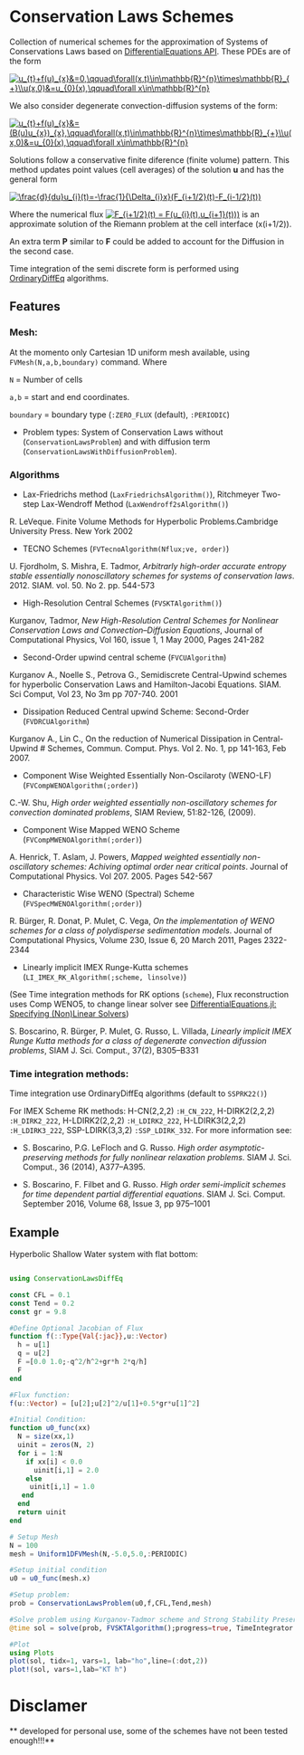 # Conservation Laws Schemes

Collection of numerical schemes for the approximation of Systems of Conservations Laws based on [DifferentialEquations API](http://docs.juliadiffeq.org/latest/).
These PDEs are of the form

<a href="https://www.codecogs.com/eqnedit.php?latex=u_{t}&plus;f(u)_{x}&=0,\qquad\forall(x,t)\in\mathbb{R}^{n}\times\mathbb{R}_{&plus;}\\u(x,0)&=u_{0}(x),\qquad\forall&space;x\in\mathbb{R}^{n}" target="_blank"><img src="https://latex.codecogs.com/gif.latex?u_{t}&plus;f(u)_{x}&=0,\qquad\forall(x,t)\in\mathbb{R}^{n}\times\mathbb{R}_{&plus;}\\u(x,0)&=u_{0}(x),\qquad\forall&space;x\in\mathbb{R}^{n}" title="u_{t}+f(u)_{x}&=0,\qquad\forall(x,t)\in\mathbb{R}^{n}\times\mathbb{R}_{+}\\u(x,0)&=u_{0}(x),\qquad\forall x\in\mathbb{R}^{n}" /></a>

We also consider degenerate convection-diffusion systems of the form:

<a href="https://www.codecogs.com/eqnedit.php?latex=u_{t}&plus;f(u)_{x}&=(B(u)u_{x})_{x},\qquad\forall(x,t)\in\mathbb{R}^{n}\times\mathbb{R}_{&plus;}\\u(x,0)&=u_{0}(x),\qquad\forall&space;x\in\mathbb{R}^{n}" target="_blank"><img src="https://latex.codecogs.com/gif.latex?u_{t}&plus;f(u)_{x}&=(B(u)u_{x})_{x},\qquad\forall(x,t)\in\mathbb{R}^{n}\times\mathbb{R}_{&plus;}\\u(x,0)&=u_{0}(x),\qquad\forall&space;x\in\mathbb{R}^{n}" title="u_{t}+f(u)_{x}&=(B(u)u_{x})_{x},\qquad\forall(x,t)\in\mathbb{R}^{n}\times\mathbb{R}_{+}\\u(x,0)&=u_{0}(x),\qquad\forall x\in\mathbb{R}^{n}" /></a>

Solutions follow a conservative finite diference (finite volume) pattern. This method updates point values (cell averages) of the solution **u** and has the general form

<a href="https://www.codecogs.com/eqnedit.php?latex=\frac{d}{du}u_{i}(t)=-\frac{1}{\Delta_{i}x}(F_{i&plus;1/2}(t)-F_{i-1/2}(t))" target="_blank"><img src="https://latex.codecogs.com/gif.latex?\frac{d}{du}u_{i}(t)=-\frac{1}{\Delta_{i}x}(F_{i&plus;1/2}(t)-F_{i-1/2}(t))" title="\frac{d}{du}u_{i}(t)=-\frac{1}{\Delta_{i}x}(F_{i+1/2}(t)-F_{i-1/2}(t))" /></a>

Where the numerical flux <a href="https://www.codecogs.com/eqnedit.php?latex=F_{i&plus;1/2}(t)&space;=&space;F(u_{i}(t),u_{i&plus;1}(t)))" target="_blank"><img src="https://latex.codecogs.com/gif.latex?F_{i&plus;1/2}(t)&space;=&space;F(u_{i}(t),u_{i&plus;1}(t)))" title="F_{i+1/2}(t) = F(u_{i}(t),u_{i+1}(t)))" /></a> is an approximate solution of the Riemann problem at the cell interface (x(i+1/2)).

An extra term **P** similar to **F** could be added to account for the Diffusion in the second case.

Time integration of the semi discrete form is performed using [OrdinaryDiffEq](https://github.com/JuliaDiffEq/OrdinaryDiffEq.jl) algorithms.

## Features
### Mesh:
At the momento only Cartesian 1D uniform mesh available, using `FVMesh(N,a,b,boundary)` command. Where

`N` = Number of cells

`a,b` = start and end coordinates.

`boundary` = boundary type (`:ZERO_FLUX` (default), `:PERIODIC`)

* Problem types: System of Conservation Laws without (`ConservationLawsProblem`) and with diffusion term (`ConservationLawsWithDiffusionProblem`).

### Algorithms

* Lax-Friedrichs method (`LaxFriedrichsAlgorithm()`), Ritchmeyer Two-step Lax-Wendroff Method (`LaxWendroff2sAlgorithm()`)

R. LeVeque. Finite Volume Methods for Hyperbolic Problems.Cambridge University Press. New York 2002

* TECNO Schemes (`FVTecnoAlgorithm(Nflux;ve, order)`)

U. Fjordholm, S. Mishra, E. Tadmor, *Arbitrarly high-order accurate entropy stable essentially nonoscillatory schemes for systems of conservation laws*. 2012. SIAM. vol. 50. No 2. pp. 544-573

* High-Resolution Central Schemes (`FVSKTAlgorithm()`)

Kurganov, Tadmor, *New High-Resolution Central Schemes for Nonlinear Conservation Laws and Convection–Diffusion Equations*, Journal of Computational Physics, Vol 160, issue 1, 1 May 2000, Pages 241-282

* Second-Order upwind central scheme (`FVCUAlgorithm`)

Kurganov A., Noelle S., Petrova G., Semidiscrete Central-Upwind schemes for hyperbolic Conservation Laws and Hamilton-Jacobi Equations. SIAM. Sci Comput, Vol 23, No 3m pp 707-740. 2001

* Dissipation Reduced Central upwind Scheme: Second-Order (`FVDRCUAlgorithm`)

Kurganov A., Lin C., On the reduction of Numerical Dissipation in Central-Upwind # Schemes, Commun. Comput. Phys. Vol 2. No. 1, pp 141-163, Feb 2007.

* Component Wise Weighted Essentially Non-Oscilaroty (WENO-LF) (`FVCompWENOAlgorithm(;order)`)

C.-W. Shu, *High order weighted essentially non-oscillatory schemes for convection dominated problems*, SIAM Review, 51:82-126, (2009).

* Component Wise Mapped WENO Scheme (`FVCompMWENOAlgorithm(;order)`)

A. Henrick, T. Aslam, J. Powers, *Mapped weighted essentially non-oscillatory schemes: Achiving optimal order near critical points*. Journal of Computational Physics. Vol 207. 2005. Pages 542-567

* Characteristic Wise WENO (Spectral) Scheme (`FVSpecMWENOAlgorithm(;order)`)

R. Bürger, R. Donat, P. Mulet, C. Vega, *On the implementation of WENO schemes for a class of polydisperse sedimentation models*. Journal of Computational Physics, Volume 230, Issue 6, 20 March 2011, Pages 2322-2344

* Linearly implicit IMEX Runge-Kutta schemes (`LI_IMEX_RK_Algorithm(;scheme, linsolve)`)

(See Time integration methods for RK options (`scheme`), Flux reconstruction uses Comp WENO5, to change linear solver see [DifferentialEquations.jl: Specifying (Non)Linear Solvers](http://docs.juliadiffeq.org/stable/features/linear_nonlinear.html))

S. Boscarino, R. Bürger, P. Mulet, G. Russo, L. Villada, *Linearly implicit IMEX Runge Kutta methods for a class of degenerate convection difussion problems*, SIAM J. Sci. Comput., 37(2), B305–B331

### Time integration methods:

Time integration use OrdinaryDiffEq algorithms (default to `SSPRK22()`)

For IMEX Scheme RK methods: H-CN(2,2,2) `:H_CN_222`, H-DIRK2(2,2,2) `:H_DIRK2_222`, H-LDIRK2(2,2,2) `:H_LDIRK2_222`, H-LDIRK3(2,2,2) `:H_LDIRK3_222`, SSP-LDIRK(3,3,2) `:SSP_LDIRK_332`. For more information see:

* S. Boscarino, P.G. LeFloch and G. Russo. *High order asymptotic-preserving methods for fully nonlinear relaxation problems*. SIAM J. Sci. Comput., 36 (2014), A377–A395.

* S. Boscarino, F. Filbet and G. Russo. *High order semi-implicit schemes for time dependent partial differential equations*. SIAM J. Sci. Comput. September 2016, Volume 68, Issue 3, pp 975–1001

## Example
Hyperbolic Shallow Water system with flat bottom:

```julia

using ConservationLawsDiffEq

const CFL = 0.1
const Tend = 0.2
const gr = 9.8

#Define Optional Jacobian of Flux
function f(::Type{Val{:jac}},u::Vector)
  h = u[1]
  q = u[2]
  F =[0.0 1.0;-q^2/h^2+gr*h 2*q/h]
  F
end

#Flux function:
f(u::Vector) = [u[2];u[2]^2/u[1]+0.5*gr*u[1]^2]

#Initial Condition:
function u0_func(xx)
  N = size(xx,1)
  uinit = zeros(N, 2)
  for i = 1:N
    if xx[i] < 0.0
      uinit[i,1] = 2.0
    else
     uinit[i,1] = 1.0
   end
  end
  return uinit
end

# Setup Mesh
N = 100
mesh = Uniform1DFVMesh(N,-5.0,5.0,:PERIODIC)

#Setup initial condition
u0 = u0_func(mesh.x)

#Setup problem:
prob = ConservationLawsProblem(u0,f,CFL,Tend,mesh)

#Solve problem using Kurganov-Tadmor scheme and Strong Stability Preserving RK33
@time sol = solve(prob, FVSKTAlgorithm();progress=true, TimeIntegrator = SSPRK33())

#Plot
using Plots
plot(sol, tidx=1, vars=1, lab="ho",line=(:dot,2))
plot!(sol, vars=1,lab="KT h")
```

# Disclamer
** developed for personal use, some of the schemes have not been tested enough!!!**

